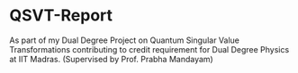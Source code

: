 # QSVT-Report
As part of my Dual Degree Project on Quantum Singular Value Transformations contributing to credit requirement for Dual Degree Physics at IIT Madras. (Supervised by  Prof. Prabha Mandayam)
